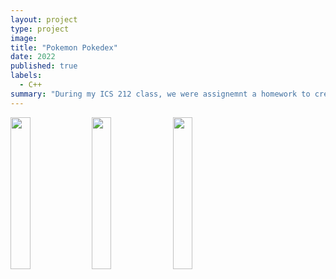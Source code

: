 ```yaml
---
layout: project
type: project
image:
title: "Pokemon Pokedex"
date: 2022
published: true
labels:
  - C++
summary: "During my ICS 212 class, we were assignemnt a homework to create a functional Pokemon Pokedex in C++."
---
```

  <img src= "https://assets.pokemon.com/assets/cms2/img/pokedex/full//390.png" width = 25%; height = 25%; >
  <img src= "https://assets.pokemon.com/assets/cms2/img/pokedex/full//393.png" width = 25%; height = 25%; >
  <img src= "https://assets.pokemon.com/assets/cms2/img/pokedex/full//387.png" width = 25%; height = 25%; >




```cpp

```
